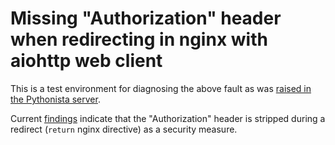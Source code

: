 # Missing "Authorization" header when redirecting in nginx with aiohttp web client

This is a test environment for diagnosing the above fault as was [raised in the Pythonista server](https://canary.discord.com/channels/490948346773635102/1140594789918715966).

Current [findings] indicate that the "Authorization" header is stripped during a redirect (`return` nginx directive) as a security measure.

[findings]: https://stackoverflow.com/q/72870611
